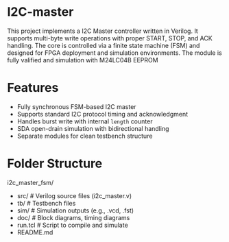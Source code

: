 # I2C-master
This project implements a I2C Master controller written in Verilog. It supports multi-byte write operations with proper START, STOP, and ACK handling. The core is controlled via a finite state machine (FSM) and designed for FPGA deployment and simulation environments.
The module is fully valified and simulation with M24LC04B EEPROM 

# Features
- Fully synchronous FSM-based I2C master
- Supports standard I2C protocol timing and acknowledgment
- Handles burst write with internal `length` counter
- SDA open-drain simulation with bidirectional handling
- Separate modules for clean testbench structure

# Folder Structure
i2c_master_fsm/
- src/ # Verilog source files (i2c_master.v)
- tb/ # Testbench files
- sim/ # Simulation outputs (e.g., .vcd, .fst)
- doc/ # Block diagrams, timing diagrams
- run.tcl # Script to compile and simulate
- README.md

